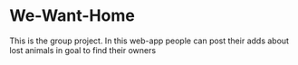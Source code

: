 # We-Want-Home
This is the group project. In this web-app people can post their adds about lost animals in goal to find their owners
